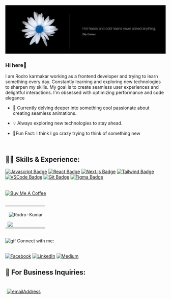 
<img title="" src="GithubBanner.jpg" alt="Rodro's Github Banner" >
   

### Hi here👋  
  

I am Rodro karmakar working as a frontend developer and trying to learn something every day. Constantly learning and exploring new technologies to sharpen my skills. My goal is to create seamless user experiences and delightful interactions. I'm obsessed with optimizing performance and code elegance  
  

- 🌱 Currently delving deeper into something cool passionate about creating seamless animations.  
  

- 💡 Always exploring new technologies to stay ahead.  
  

- 🌟Fun Fact: I think I go crazy trying to think of something new  
  

<br/>  


## 👨‍💻 Skills & Experience:

[![Javascript Badge](https://img.shields.io/badge/-Javascript-F0DB4F?style=for-the-badge&labelColor=black&logo=javascript&logoColor=F0DB4F)](#) [![React Badge](https://img.shields.io/badge/-React-61DBFB?style=for-the-badge&labelColor=black&logo=react&logoColor=61DBFB)](#) [![Next.js Badge](https://img.shields.io/badge/next.js-000000?style=for-the-badge&logo=nextdotjs&logoColor=white)](#) [![Tailwind Badge](https://img.shields.io/badge/Tailwind%20CSS-092749?style=for-the-badge&logo=tailwindcss&logoColor=06B6D4&labelColor=000000)](#) [![VSCode Badge](https://img.shields.io/badge/Visual_Studio-5C2D91?style=for-the-badge&logo=visual%20studio&logoColor=white)](#) [![Git Badge](https://img.shields.io/badge/Git-F05032?style=for-the-badge&logo=git&logoColor=white)](#) [![Figma Badge](https://img.shields.io/badge/Figma-19b6f5?style=for-the-badge&logo=figma&logoColor=white)](#)
</br>
</br>
</br>
<a href="https://www.buymeacoffee.com/arifalmas" target="_blank"><img src="https://cdn.buymeacoffee.com/buttons/v2/default-red.png" alt="Buy Me A Coffee" width="150" ></a>
</br>
</br>

<table border="0">
  <tr>
    <td>
    <p>&nbsp;<img align="center" src="https://github-readme-stats.vercel.app/api?username=Rodro-Kumar&show_icons=true&locale=en" alt="Rodro-Kumar" /></p>

<img src="https://github-readme-stats.vercel.app/api/top-langs/?username=Rodro&hide_border=true&layout=compact" align="left" />  
  </td>
  </tr>
</table>
</br>
<img  alt="gif" src="https://media.giphy.com/media/856zBNywYdamcDOTEt/giphy.gif?cid=790b76111elj2nnxqqpd2m6ucfuine5j76cg05y4nlks01n6&ep=v1_gifs_search&rid=giphy.gif&ct=g" width="50" height="50" /> 
Connect with me:
</br>
</br>

[![Facebook](https://img.shields.io/badge/Facebook-%231877F2.svg?logo=Facebook&logoColor=white)](https://www.facebook.com/kumar.rodro/) [![LinkedIn](https://img.shields.io/badge/LinkedIn-%230077B5.svg?logo=linkedin&logoColor=white)](https://www.linkedin.com/in/rodro-karmakar-41579b2b1/) [![Medium](https://img.shields.io/badge/Medium-12100E?logo=medium&logoColor=white)](https://medium.com/@dev.rodro)
</br>
## 📩 For Business Inquiries:
</br>
<a href="mailto:dev.rodro@gmail.com">
  <img style="margin: 5px"
    src="https://img.shields.io/badge/%F0%9F%93%A7%20Email-dev.rodro@gmail.com-brightgreen"
    alt="emailAddress"
  />
</a>
